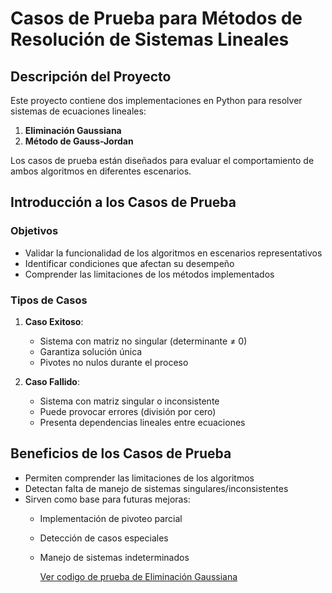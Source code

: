 # Casos de Prueba para Métodos de Resolución de Sistemas Lineales

## Descripción del Proyecto
Este proyecto contiene dos implementaciones en Python para resolver sistemas de ecuaciones lineales:
1. **Eliminación Gaussiana**
2. **Método de Gauss-Jordan**

Los casos de prueba están diseñados para evaluar el comportamiento de ambos algoritmos en diferentes escenarios.

## Introducción a los Casos de Prueba

### Objetivos
- Validar la funcionalidad de los algoritmos en escenarios representativos
- Identificar condiciones que afectan su desempeño
- Comprender las limitaciones de los métodos implementados

### Tipos de Casos
1. **Caso Exitoso**: 
   - Sistema con matriz no singular (determinante ≠ 0)
   - Garantiza solución única
   - Pivotes no nulos durante el proceso

2. **Caso Fallido**:
   - Sistema con matriz singular o inconsistente
   - Puede provocar errores (división por cero)
   - Presenta dependencias lineales entre ecuaciones

## Beneficios de los Casos de Prueba
- Permiten comprender las limitaciones de los algoritmos
- Detectan falta de manejo de sistemas singulares/inconsistentes
- Sirven como base para futuras mejoras:
  - Implementación de pivoteo parcial
  - Detección de casos especiales
  - Manejo de sistemas indeterminados
 
    [Ver codigo de prueba de Eliminación Gaussiana](/T3_SistemaEcuaciones/Métodos_Directos/CasosPrueba/PruebaEliminacionGaussiana.md)
